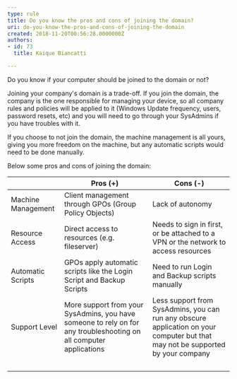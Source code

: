 ```yaml
---
type: rule
title: Do you know the pros and cons of joining the domain?
uri: do-you-know-the-pros-and-cons-of-joining-the-domain
created: 2018-11-20T00:56:28.0000000Z
authors:
- id: 73
  title: Kaique Biancatti

---
```


Do you know if your computer should be joined to the domain or not?
 
Joining your company's domain is a trade-off. If you join the domain, the company is the one responsible for managing your device, so all company rules and policies will be applied to it (Windows Update frequency, users, password resets, etc) and you will need to go through your SysAdmins if you have troubles with it.

If you choose to not join the domain, the machine management is all yours, giving you more freedom on the machine, but any automatic scripts would need to be done manually.

Below some pros and cons of joining the domain:


| |  **Pros (+)** <br> |  **Cons (-)** <br> |
| --- | --- | --- |
| Machine Management<br> | Client management through GPOs (Group Policy Objects)<br> | Lack of autonomy<br> |
| Resource Access<br> | Direct access to resources (e.g. fileserver)<br> | Needs to sign in first, or be attached to a VPN or the network to access resources<br> |
| Automatic Scripts<br> | GPOs apply automatic scripts like the Login Script and Backup Scripts<br> | Need to run Login and Backup scripts manually<br> |
| Support Level <br> | More support from your SysAdmins, you have someone to rely on for any troubleshooting on all computer applications<br> | Less support from SysAdmins, you can run any obscure application on your computer but that may not be supported by your company <br> |
| <br> | <br> | <br> |
